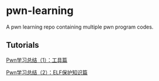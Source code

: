 # pwn-learning
A pwn learning repo containing multiple pwn program codes.

## Tutorials
[Pwn学习总结（1）：工具篇](https://renjikai.com/pwn-learning-summary-1/)

[Pwn学习总结（2）：ELF保护知识篇](https://renjikai.com/pwn-learning-summary-2/)